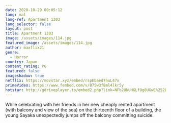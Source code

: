 ```yaml
---
date: 2020-10-29 00:05:12
lang: mal
lang-ref: Apartment 1303
lang_selector: false
layout: post
title: Apartment 1303
image: /assets/images/114.jpg
featured_image: /assets/images/114.jpg
author: maxflix21
genre:
  - Horror
country: Japan
content_rating: PG
featured: false
imageshadow: true
netflix: https://movstar.xyz/embed/rspEbaed7huL47x
primeVideo: https://www.fembed.com/v/875w3f8ml4lkr5y
hotstar: http://gdriveplayer.to/embed2.php?link=NFb2UNUHGLfOg8UGwE%252B7%252BAD%252BmprpfLlfJqQS3cOZ8tPIaSUwUM1gngx6FfUUzy%252Fh7RpbKTTDRfOwm2ItblHwCzADg9U5Ya%252FTeemAZPUsGkV7YOiqeRyLNZT5qmKhhhnOUVIk0KIV8Kzuk2iCTaV8OBugIm0zm6Kzap55L9%252Fb3CZQaZMRe34Wt%252FwWZVhIMIXFo%253D
---
```

While celebrating with her friends in her new cheaply rented apartment (with balcony and view of the sea) on the thirteenth floor of a building, the young Sayaka unexpectedly jumps off the balcony committing suicide.